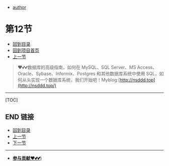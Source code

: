 + [author](https://github.com/3293172751)
# 第12节
+ [回到目录](../README.md)
+ [回到项目首页](../../README.md)
+ [上一节](11.md)
> ❤️💕💕数据库的高级指南，如何在 MySQL、SQL Server、MS Access、Oracle、Sybase、Informix、Postgres 和其他数据库系统中使用 SQL，如何从头实现一个数据库系统，我们开始吧！Myblog:[http://nsddd.top](http://nsddd.top/)
---
[TOC]





## END 链接
+ [回到目录](../README.md)
+ [上一节](11.md)
+ [下一节](13.md)
---
+ [**参与贡献❤️💕💕**](https://nsddd.top/archives/contributors))